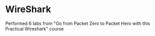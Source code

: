 # WireShark
Performed 6 labs from "Go from Packet Zero to Packet Hero with this Practical Wireshark" course
